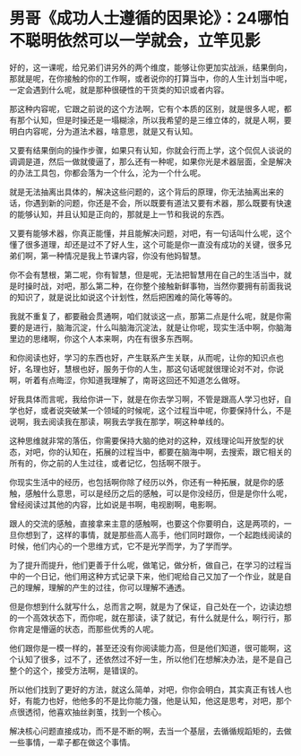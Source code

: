# 男哥《成功人士遵循的因果论》：24哪怕不聪明依然可以一学就会，立竿见影

好的，这一课呢，给兄弟们讲另外的两个维度，能够让你更加实战派，结果倒向，那就是呢，在你接触的你的工作啊，或者说你的打算当中，你的人生计划当中呢，一定会遇到什么呢，就是那种很硬性的干货类的知识或者内容。

那这种内容呢，它跟之前说的这个方法啊，它有个本质的区别，就是很多人呢，都有那个认知，但是时操还是一塌糊涂，所以我希望的是三维立体的，就是人啊，要明白内容呢，分为道法术器，啥意思，就是又有认知。

又要有结果倒向的操作步骤，如果只有认知，你就会行而上学，这个侃侃人谈说的调调是道，然后一做就傻逼了，那么还有一种呢，如果你光是术器层面，全是解决的办法工具包，你都会落为一个什么，沦为一个什么呢。

就是无法抽离出具体的，解决这些问题的，这个背后的原理，你无法抽离出来的话，你遇到新的问题，你还是不会，所以既要有道法又要有术器，那么既要有快速的能够认知，并且认知是正向的，那就是上一节和我说的东西。

又要有能够术器，你真正能懂，并且能解决问题，对吧，有一句话叫什么呢，这个懂了很多道理，却还是过不了好人生，这个可能是你一直没有成功的关键，很多兄弟们啊，第一种情况是我上节课内容，你没有他妈智慧。

你不会有慧根，第二呢，你有智慧，但是呢，无法把智慧用在自己的生活当中，就是时操时战，对吧，那么第二种，在你整个接触新鲜事物，当然你要拥有前面我说的知识了，就是说比如说这个计划性，然后把困难的简化等等的。

我就不重复了，都要融会贯通啊，咱们就谈这一点，那第二点是什么呢，就是你需要的是进行，脑海沉淀，什么叫脑海沉淀法，就是让你呢，现实生活中啊，你脑海里边的思绪啊，你这个人本来啊，内在有很多东西啊。

和你阅读也好，学习的东西也好，产生联系产生关联，从而呢，让你的知识点也好，名理也好，慧根也好，服务于你的人生，那这句话呢就很理论对不对，你说啊，听着有点晦涩，你知道我理解了，南哥这回还不知道怎么做呀。

好我具体而言呢，我给你讲一下，就是在你去学习啊，不管是跟高人学习也好，自学也好，或者说突破某一个领域的时候呢，这个过程当中呢，你要保持什么，不是说啊，我去阅读我在那读，啊我去学我在那学，啊这种单线的。

这种思维就非常的落伍，你需要保持大脑的绝对的这种，双线理论叫开放型的状态，对吧，你的认知在，拓展的过程当中，都要在脑海中啊，去搜索，跟它相关的所有的，你之前的人生过往，或者记忆，包括啊不限于。

你现实生活中的经历，也包括啊你除了经历以外，你还有一种拓展，就是你的感触，感触什么意思，可以是经历之后的感触，可以是你没经历，但是是你什么呢，曾经阅读过其他的内容，比如说是书啊，电视剧啊，电影啊。

跟人的交流的感触，直接拿来主意的感触啊，也要这个你要明白，这是两项的，一旦你想到了，这样的事情，就是那些高人高手，他们同时跟你，一个起跑线阅读的时候，他们内心的一个思维方式，它不是光学而学，为了学而学。

为了提升而提升，他们更善于什么呢，做笔记，做分析，做自己，在学习的过程当中的一个日记，他们用这种方式记录下来，他们呢给自己又加了一个作业，就是自己的理解，理解的产生的过往，你可以理解不通透。

但是你想到什么就写什么，总而言之啊，就是为了保证，自己处在一个，边读边想的一个高效状态下，而你呢，就在那读，读了就记，有什么就是什么，啊行行，那你肯定是懵逼的状态，而那些优秀的人呢。

他们跟你是一模一样的，甚至还没有你阅读能力高，但是他们知道，很可能啊，这个认知了很多，过不了，还依然过不好一生，所以他们在想解决办法，是不是自己整个的这个，接受方法啊，是错误的。

所以他们找到了更好的方法，就这么简单，对吧，你你会明白，其实真正有钱人也好，有能力也好，他他多的不是比你能力强，他是认知，他这是思考，对吧，那个点很透彻，他喜欢抽丝剥茧，找到一个核心。

解决核心问题直接成功，而不是不断的啊，去当一个基层，去循循规蹈矩的，去做一些事情，一辈子都在做这个事情。